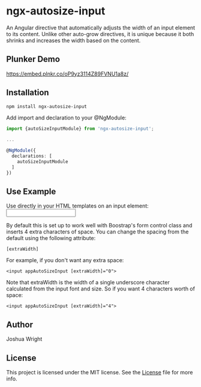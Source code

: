 # ngx-autosize-input
An Angular directive that automatically adjusts the width of an input element to its content. Unlike other auto-grow directives, it is unique because it both shrinks and increases the width based on the content.

## Plunker Demo
https://embed.plnkr.co/oP9yz3114Z89FVNU1a8z/

## Installation

```bash
npm install ngx-autosize-input
```

Add import and declaration to your @NgModule:

```typescript
import {autoSizeInputModule} from 'ngx-autosize-input';

...

@NgModule({
  declarations: [
    autoSizeInputModule
  ]
})
```

## Use Example
Use directly in your HTML templates on an input element:
<input appAutoSizeInput>

By default this is set up to work well with Boostrap's form control class and inserts 4 extra characters of space.
You can change the spacing from the default using the following attribute: 
 ```
 [extraWidth]
 ```

For example, if you don't want any extra space:
 ```
<input appAutoSizeInput [extraWidth]="0">
```
Note that extraWidth is the width of a single underscore character calculated from the input font and size. So if you
want 4 characters worth of space:
```
<input appAutoSizeInput [extraWidth]="4">
```

## Author
Joshua Wright

## License
This project is licensed under the MIT license. See the [License](LICENSE) file for more info.
